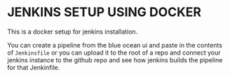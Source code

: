 # JENKINS SETUP USING DOCKER

This is a docker setup for jenkins installation.

You can create a pipeline from the blue ocean ui and paste in the 
contents of `Jenkinsfile` or you can upload it to the root of a repo and
connect your jenkins instance to the github repo and see how jenkins builds
the pipeline for that Jenkinfile.